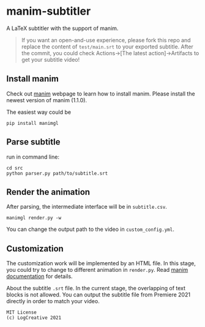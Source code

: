 # manim-subtitler
A LaTeX subtitler with the support of manim.

> If you want an open-and-use experience, please fork this repo and replace the content of `test/main.srt` to your exported subtitle. After the commit, you could check Actions->[The latest action]->Artifacts to get your subtitle video!

## Install manim

Check out [manim](https://github.com/3b1b/manim) webpage to learn how to install manim. Please install the newest version of manim (1.1.0).

The easiest way could be
```
pip install manimgl
```

## Parse subtitle

run in command line:
```
cd src
python parser.py path/to/subtitle.srt
```

## Render the animation

After parsing, the intermediate interface will be in `subtitle.csv`.
```
manimgl render.py -w
```
You can change the output path to the video in `custom_config.yml`.

## Customization

The customization work will be implemented by an HTML file. In this stage, you could try to change to different animation in `render.py`. Read [manim documentation](https://docs.manim.org.cn/animation/index.html) for details.

About the subtitle `.srt` file. In the current stage, the overlapping of text blocks is not allowed. You can output the subtitle file from Premiere 2021 directly in order to match your video.

```
MIT License
(c) LogCreative 2021
```